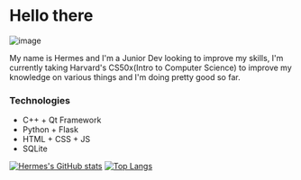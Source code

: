 # Hello there
![image](https://user-images.githubusercontent.com/71678062/111553050-df321900-8783-11eb-9522-18c2360e912c.png)

  My name is Hermes and I'm a Junior Dev looking to improve my skills, I'm currently taking Harvard's CS50x(Intro to Computer Science) to improve my knowledge on various things     and I'm doing pretty good so far.
  
  ### Technologies
  * C++ + Qt Framework
  * Python + Flask
  * HTML + CSS + JS
  * SQLite

[![Hermes's GitHub stats](https://github-readme-stats.vercel.app/api?username=TruePadawan&theme=tokyonight&show_icons=true)](https://github.com/anuraghazra/github-readme-stats)
[![Top Langs](https://github-readme-stats.vercel.app/api/top-langs/?username=TruePadawan&layout=compact)](https://github.com/anuraghazra/github-readme-stats)
